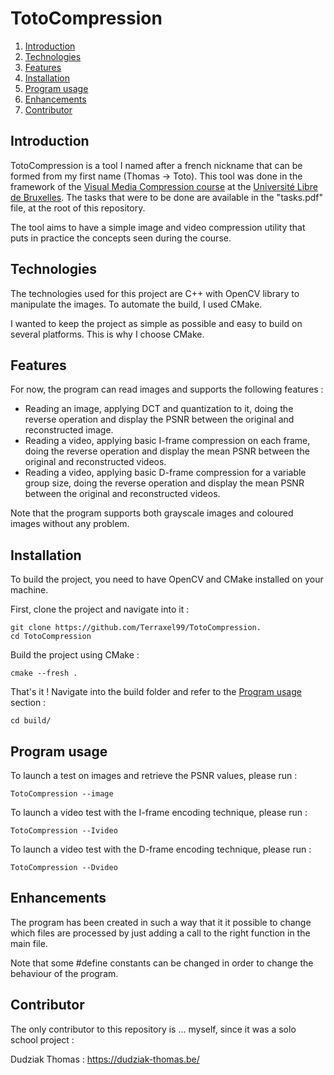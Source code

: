 # TotoCompression

1. [Introduction](#intro)
2. [Technologies](#technologies)
3. [Features](#features)
4. [Installation](#installation)
5. [Program usage](#usage)
6. [Enhancements](#enchancements)
7. [Contributor](#contributor)

<a name="intro"></a>

## Introduction

TotoCompression is a tool I named after a french nickname that can be formed from my first name (Thomas -> Toto). This tool was done in the framework of the [Visual Media Compression course](https://www.ulb.be/fr/programme/info-h516) at the [Université Libre de Bruxelles](https://www.ulb.be). The tasks that were to be done are available in the "tasks.pdf" file, at the root of this repository.

The tool aims to have a simple image and video compression utility that puts in practice the concepts seen during the course.

<a name="technologies"></a>

## Technologies 

The technologies used for this project are C++ with OpenCV library to manipulate the images. To automate the build, I used CMake.

I wanted to keep the project as simple as possible and easy to build on several platforms. This is why I choose CMake.

<a name="features"></a>

## Features

For now, the program can read images and supports the following features :

- Reading an image, applying DCT and quantization to it, doing the reverse operation and display the PSNR between the original and reconstructed image.
- Reading a video, applying basic I-frame compression on each frame, doing the reverse operation and display the mean PSNR between the original and reconstructed videos.
- Reading a video, applying basic D-frame compression for a variable group size, doing the reverse operation and display the mean PSNR between the original and reconstructed videos.

Note that the program supports both grayscale images and coloured images without any problem.

<a name="installation"></a>

## Installation
To build the project, you need to have OpenCV and CMake installed on your machine.

First, clone the project and navigate into it :

```
git clone https://github.com/Terraxel99/TotoCompression.
cd TotoCompression
```

Build the project using CMake :

```
cmake --fresh .
```

That's it ! Navigate into the build folder and refer to the [Program usage](#usage) section :

```
cd build/
```

<a name="usage"></a>

## Program usage

To launch a test on images and retrieve the PSNR values, please run :

```
TotoCompression --image
```

To launch a video test with the I-frame encoding technique, please run :

```
TotoCompression --Ivideo
```

To launch a video test with the D-frame encoding technique, please run :

```
TotoCompression --Dvideo
```

<a name="enchancements"></a>

## Enhancements

The program has been created in such a way that it it possible to change which files are processed by just adding a call to the right function in the main file.

Note that some #define constants can be changed in order to change the behaviour of the program.

<a name="contributor"></a>

## Contributor

The only contributor to this repository is ... myself, since it was a solo school project :

Dudziak Thomas : https://dudziak-thomas.be/



